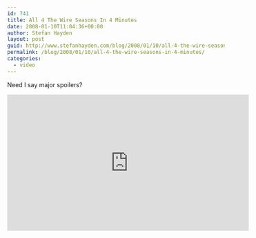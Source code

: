 ```yaml
---
id: 741
title: All 4 The Wire Seasons In 4 Minutes
date: 2008-01-10T11:04:36+00:00
author: Stefan Hayden
layout: post
guid: http://www.stefanhayden.com/blog/2008/01/10/all-4-the-wire-seasons-in-4-minutes/
permalink: /blog/2008/01/10/all-4-the-wire-seasons-in-4-minutes/
categories:
  - video
---
```

Need I say major spoilers?

<iframe width="560" height="315" src="http://www.youtube.com/v/IWjLquLREJU&rel=1" title="YouTube video player" frameborder="0" allow="accelerometer; autoplay; clipboard-write; encrypted-media; gyroscope; picture-in-picture" allowfullscreen></iframe>